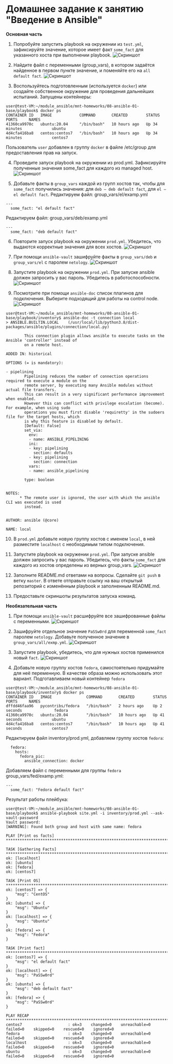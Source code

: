 # Домашнее задание к занятию "Введение в Ansible"

**Основная часть**

1. Попробуйте запустить playbook на окружении из `test.yml`, зафиксируйте значение, которое имеет факт `some_fact` для указанного хоста при выполнении playbook.
![Скриншот](https://github.com/vyacheslav-sadov/devops-netology/blob/master/ansible/images/task_1.png)

2. Найдите файл с переменными (group_vars), в котором задаётся найденное в первом пункте значение, и поменяйте его на `all default fact`.
![Скриншот](https://github.com/vyacheslav-sadov/devops-netology/blob/master/ansible/images/task_2.png)

3. Воспользуйтесь подготовленным (используется `docker`) или создайте собственное окружение для проведения дальнейших испытаний.
Запущены контейнеры: 
```
user@test-VM:~/module_ansible/mnt-homeworks/08-ansible-01-base/playbook$ docker ps
CONTAINER ID   IMAGE            COMMAND       CREATED        STATUS          PORTS     NAMES
41360ca9970c   ubuntu:20.04     "/bin/bash"   10 hours ago   Up 34 minutes             ubuntu
4d4cfa416ba8   centos:centos7   "/bin/bash"   10 hours ago   Up 34 minutes             centos7
```
Пользователь `user` добавлен в группу `docker` в файле /etc/group для предоставления прав на запуск. 

4. Проведите запуск playbook на окружении из prod.yml. Зафиксируйте полученные значения some_fact для каждого из managed host.
![Скриншот](https://github.com/vyacheslav-sadov/devops-netology/blob/master/ansible/images/task_4.png)

5. Добавьте факты в `group_vars` каждой из групп хостов так, чтобы для `some_fact` получились значения: для `deb — deb default fact`, для `el — el default fact`.
Редактируем файл: group_vars/el/examp.yml
```
---
  some_fact: "el default fact"
```
Редактируем файл: group_vars/deb/examp.yml
```
---
  some_fact: "deb default fact"
```

6. Повторите запуск playbook на окружении `prod.yml`. Убедитесь, что выдаются корректные значения для всех хостов.
![Скриншот](https://github.com/vyacheslav-sadov/devops-netology/blob/master/ansible/images/task_6.png)

7. При помощи `ansible-vault` зашифруйте факты в `group_vars/deb` и `group_vars/el` с паролем `netology`.
![Скриншот](https://github.com/vyacheslav-sadov/devops-netology/blob/master/ansible/images/task_7.png)

8. Запустите playbook на окружении `prod.yml`. При запуске ansible должен запросить у вас пароль. Убедитесь в работоспособности.
![Скриншот](https://github.com/vyacheslav-sadov/devops-netology/blob/master/ansible/images/task_8.png)

9. Посмотрите при помощи `ansible-doc` список плагинов для подключения. Выберите подходящий для работы на control node.
![Скриншот](https://github.com/vyacheslav-sadov/devops-netology/blob/master/ansible/images/task_9.png)

```
user@test-VM:~/module_ansible/mnt-homeworks/08-ansible-01-base/playbook/inventory$ ansible-doc -t connection local
> ANSIBLE.BUILTIN.LOCAL    (/usr/local/lib/python3.8/dist-packages/ansible/plugins/connection/local.py)

        This connection plugin allows ansible to execute tasks on the Ansible 'controller' instead of
        on a remote host.

ADDED IN: historical

OPTIONS (= is mandatory):

- pipelining
        Pipelining reduces the number of connection operations required to execute a module on the
        remote server, by executing many Ansible modules without actual file transfers.
        This can result in a very significant performance improvement when enabled.
        However this can conflict with privilege escalation (become). For example, when using sudo
        operations you must first disable 'requiretty' in the sudoers file for the target hosts, which
        is why this feature is disabled by default.
        [Default: False]
        set_via:
          env:
          - name: ANSIBLE_PIPELINING
          ini:
          - key: pipelining
            section: defaults
          - key: pipelining
            section: connection
          vars:
          - name: ansible_pipelining
        
        type: boolean


NOTES:
      * The remote user is ignored, the user with which the ansible CLI was executed is used
        instead.


AUTHOR: ansible (@core)

NAME: local
```

10. В `prod.yml` добавьте новую группу хостов с именем `local`, в ней разместите `localhost` с необходимым типом подключения.
11. Запустите playbook на окружении `prod.yml`. При запуске ansible должен запросить у вас пароль. Убедитесь, что факты `some_fact` для каждого из хостов определены из верных group_vars.
![Скриншот](https://github.com/vyacheslav-sadov/devops-netology/blob/master/ansible/images/task_11.png)

12. Заполните README.md ответами на вопросы. Сделайте `git push` в ветку `master`. В ответе отправьте ссылку на ваш открытый репозиторий с изменённым playbook и заполненным README.md.
13. Предоставьте скриншоты результатов запуска команд.

**Необязательная часть**

1) При помощи `ansible-vault` расшифруйте все зашифрованные файлы с переменными.
![Скриншот](https://github.com/vyacheslav-sadov/devops-netology/blob/master/ansible/images/task_(1).png)

2) Зашифруйте отдельное значение `PaSSw0rd` для переменной `some_fact` паролем `netology`. Добавьте полученное значение в `group_vars/all/exmp.yml`.
![Скриншот](https://github.com/vyacheslav-sadov/devops-netology/blob/master/ansible/images/task_(2).png)

3) Запустите playbook, убедитесь, что для нужных хостов применился новый `fact`.
![Скриншот](https://github.com/vyacheslav-sadov/devops-netology/blob/master/ansible/images/task_(3).png)

4) Добавьте новую группу хостов `fedora`, самостоятельно придумайте для неё переменную. В качестве образа можно использовать этот вариант.
Подготавливаем новый контейнер `fedora`
```
user@test-VM:~/module_ansible/mnt-homeworks/08-ansible-01-base/playbook/inventory$ docker ps
CONTAINER ID   IMAGE               COMMAND       CREATED        STATUS          PORTS     NAMES
dffdd46faa96   pycontribs/fedora   "/bin/bash"   2 hours ago    Up 2 seconds              fedora
41360ca9970c   ubuntu:20.04        "/bin/bash"   10 hours ago   Up 41 seconds             ubuntu
4d4cfa416ba8   centos:centos7      "/bin/bash"   10 hours ago   Up 41 seconds             centos7
```
Редактируем файл inventory/prod.yml, добавляем группу хостов `fedora`:
```
  fedora:
    hosts:
      fedora_pic:
        ansible_connection: docker
```
Добавляем файл с переменными для группы `fedora` group_vars/fed/examp.yml:
```
---
  some_fact: "Fedora default fact"
```
Результат работы плейбука: 
```
user@test-VM:~/module_ansible/mnt-homeworks/08-ansible-01-base/playbook$ ansible-playbook site.yml -i inventory/prod.yml --ask-vault-password
Vault password: 
[WARNING]: Found both group and host with same name: fedora

PLAY [Print os facts] **********************************************************************************************************

TASK [Gathering Facts] *********************************************************************************************************
ok: [localhost]
ok: [ubuntu]
ok: [fedora]
ok: [centos7]

TASK [Print OS] ****************************************************************************************************************
ok: [centos7] => {
    "msg": "CentOS"
}
ok: [ubuntu] => {
    "msg": "Ubuntu"
}
ok: [localhost] => {
    "msg": "Ubuntu"
}
ok: [fedora] => {
    "msg": "Fedora"
}

TASK [Print fact] **************************************************************************************************************
ok: [centos7] => {
    "msg": "el default fact"
}
ok: [localhost] => {
    "msg": "PaSSw0rd"
}
ok: [ubuntu] => {
    "msg": "deb default fact"
}
ok: [fedora] => {
    "msg": "PaSSw0rd"
}

PLAY RECAP *********************************************************************************************************************
centos7                    : ok=3    changed=0    unreachable=0    failed=0    skipped=0    rescued=0    ignored=0   
fedora                     : ok=3    changed=0    unreachable=0    failed=0    skipped=0    rescued=0    ignored=0   
localhost                  : ok=3    changed=0    unreachable=0    failed=0    skipped=0    rescued=0    ignored=0   
ubuntu                     : ok=3    changed=0    unreachable=0    failed=0    skipped=0    rescued=0    ignored=0
```